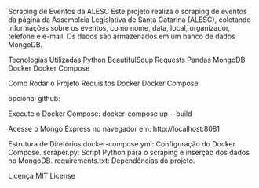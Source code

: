 Scraping de Eventos da ALESC
Este projeto realiza o scraping de eventos da página da Assembleia Legislativa de Santa Catarina (ALESC), coletando informações sobre os eventos, como nome, data, local, organizador, telefone e e-mail. Os dados são armazenados em um banco de dados MongoDB.

Tecnologias Utilizadas
Python
BeautifulSoup
Requests
Pandas
MongoDB
Docker
Docker Compose

Como Rodar o Projeto
Requisitos
Docker
Docker Compose

opcional github: 


Execute o Docker Compose:
docker-compose up --build

Acesse o Mongo Express no navegador em:
http://localhost:8081

Estrutura de Diretórios
docker-compose.yml: Configuração do Docker Compose.
scraper.py: Script Python para o scraping e inserção dos dados no MongoDB.
requirements.txt: Dependências do projeto.


Licença
MIT License
